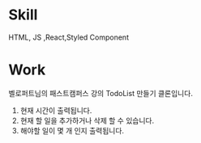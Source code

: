 # Skill

HTML, JS ,React,Styled Component

# Work

벨로퍼트님의 패스트캠퍼스 강의 TodoList 만들기 클론입니다.

1. 현재 시간이 출력됩니다.
2. 현재 할 일을 추가하거나 삭제 할 수 있습니다.
3. 해야할 일이 몇 개 인지 출력됩니다.
